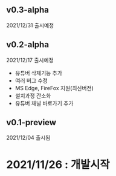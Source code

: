 ## v0.3-alpha
2021/12/31 출시예정

## v0.2-alpha
2021/12/17 출시예정

- 유튜버 삭제기능 추가
- 여러 버그 수정
- MS Edge, FireFox 지원(최신버전)
- 설치과정 간소화
- 유튜버 채널 바로가기 추가

## v0.1-preview
2021/12/04 출시됨

# 2021/11/26 : 개발시작
